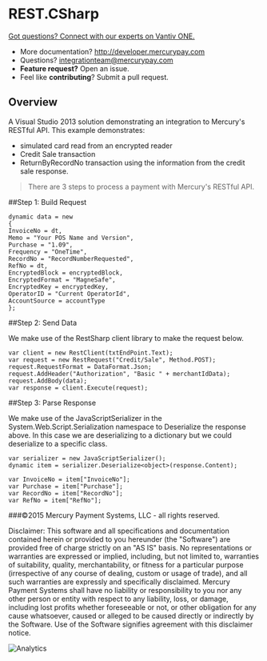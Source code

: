 REST.CSharp
====================

<a href="https://developer.vantiv.com/?utm_campaign=githubcta&utm_medium=hyperlink&utm_source=github&utm_content=gotquestions">Got questions? Connect with our experts on Vantiv ONE.</a>

* More documentation?  http://developer.mercurypay.com
* Questions?  integrationteam@mercurypay.com
* **Feature request?** Open an issue.
* Feel like **contributing**?  Submit a pull request.


## Overview

A Visual Studio 2013 solution demonstrating an integration to Mercury's RESTful API.  This example demonstrates:

* simulated card read from an encrypted reader
* Credit Sale transaction
* ReturnByRecordNo transaction using the information from the credit sale response.

>There are 3 steps to process a payment with Mercury's RESTful API.

##Step 1: Build Request


```
dynamic data = new
{
InvoiceNo = dt,
Memo = "Your POS Name and Version",
Purchase = "1.09",
Frequency = "OneTime",
RecordNo = "RecordNumberRequested",
RefNo = dt,
EncryptedBlock = encryptedBlock,
EncryptedFormat = "MagneSafe",
EncryptedKey = encryptedKey,
OperatorID = "Current OperatorId",
AccountSource = accountType
};
```

##Step 2: Send Data

We make use of the RestSharp client library to make the request below.

```
var client = new RestClient(txtEndPoint.Text);
var request = new RestRequest("Credit/Sale", Method.POST);
request.RequestFormat = DataFormat.Json;
request.AddHeader("Authorization", "Basic " + merchantIdData);
request.AddBody(data);
var response = client.Execute(request);
```

##Step 3: Parse Response

We make use of the JavaScriptSerializer in the System.Web.Script.Serialization namespace to Deserialize the response above.  In this case we are deserializing to a dictionary but we could deserialize to a specific class.

```
var serializer = new JavaScriptSerializer();
dynamic item = serializer.Deserialize<object>(response.Content);

var InvoiceNo = item["InvoiceNo"];
var Purchase = item["Purchase"];
var RecordNo = item["RecordNo"];
var RefNo = item["RefNo"];

```

###©2015 Mercury Payment Systems, LLC - all rights reserved.

Disclaimer:
This software and all specifications and documentation contained herein or provided to you hereunder (the "Software") are provided free of charge strictly on an "AS IS" basis. No representations or warranties are expressed or implied, including, but not limited to, warranties of suitability, quality, merchantability, or fitness for a particular purpose (irrespective of any course of dealing, custom or usage of trade), and all such warranties are expressly and specifically disclaimed. Mercury Payment Systems shall have no liability or responsibility to you nor any other person or entity with respect to any liability, loss, or damage, including lost profits whether foreseeable or not, or other obligation for any cause whatsoever, caused or alleged to be caused directly or indirectly by the Software. Use of the Software signifies agreement with this disclaimer notice.

![Analytics](https://ga-beacon.appspot.com/UA-60858025-14/REST.CSharp/readme?pixel)
